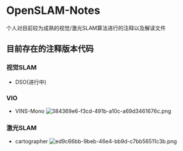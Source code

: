 # OpenSLAM-Notes
个人对目前较为成熟的视觉/激光SLAM算法进行的注释以及解读文件

## 目前存在的注释版本代码

### 视觉SLAM
* DSO(进行中)

### VIO
* VINS-Mono
![384369e6-f3cd-491b-a10c-a69d3461676c.png](https://storage.live.com/items/24342272185BBA7E!4892?authkey=AJzdbBYZIQ_AuAo) 
### 激光SLAM
* cartographer
![ed9c66bb-9beb-46e4-bb9d-c7bb56511c3b.png](https://storage.live.com/items/24342272185BBA7E!4900?authkey=AJzdbBYZIQ_AuAo)
